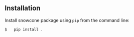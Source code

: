 ## Installation
Install snowcone package using `pip` from the command line:

```shell
$   pip install .
```
